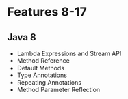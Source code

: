 # Features 8-17

## Java 8

* Lambda Expressions and Stream API
* Method Reference
* Default Methods
* Type Annotations
* Repeating Annotations
* Method Parameter Reflection
